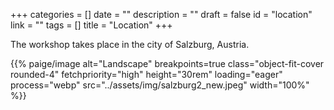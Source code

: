 +++
categories = []
date = ""
description = ""
draft = false
id = "location"
link = ""
tags = []
title = "Location"
+++

The workshop takes place in the city of Salzburg, Austria.


<p>{{% paige/image alt="Landscape" breakpoints=true class="object-fit-cover rounded-4" fetchpriority="high" height="30rem" loading="eager" process="webp" src="../assets/img/salzburg2_new.jpeg" width="100%" %}}</p>



